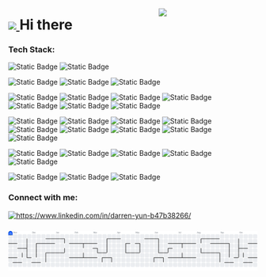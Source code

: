 <!-- <h1 align="center">Hi 👋, I'm Darren</h1> -->
### 

<img align='right' src='https://user-images.githubusercontent.com/5713670/87202985-820dcb80-c2b6-11ea-9f56-7ec461c497c3.gif' width='200'>

<h1>
  <a href="https://www.gautamkrishnar.com/">
    <img src="https://media.giphy.com/media/hvRJCLFzcasrR4ia7z/giphy.gif" width="5%">
  </a>
  Hi there 
</h1>

###

<h3 align="left">Tech Stack:</h3>

![Static Badge](https://img.shields.io/badge/TypeScript-%23000?style=for-the-badge&logo=typescript&logoColor=%233178C6)
![Static Badge](https://img.shields.io/badge/JavaScript-%23000?style=for-the-badge&logo=javascript&logoColor=%23F7DF1E)

![Static Badge](https://img.shields.io/badge/React%20Native-%23000?style=for-the-badge&logo=react&logoColor=%2361DAFB)
![Static Badge](https://img.shields.io/badge/Next.js-%23000?style=for-the-badge&logo=nextdotjs&logoColor=%23FFF)
![Static Badge](https://img.shields.io/badge/NestJS-%23000?style=for-the-badge&logo=nestjs&logoColor=%23E0234E)

![Static Badge](https://img.shields.io/badge/HTML5-%23000?style=for-the-badge&logo=html5&logoColor=%23E34F26)
![Static Badge](https://img.shields.io/badge/CSS-%23000?style=for-the-badge&logo=css&logoColor=%23663399)
![Static Badge](https://img.shields.io/badge/Tailwind-%23000?style=for-the-badge&logo=tailwindcss&logoColor=%2306B6D4)
![Static Badge](https://img.shields.io/badge/Sass-%23000?style=for-the-badge&logo=sass&logoColor=%23CC6699)
![Static Badge](https://img.shields.io/badge/ant%20design-%23000?style=for-the-badge&logo=antdesign&logoColor=%230170FE)
![Static Badge](https://img.shields.io/badge/React%20Query-%23000?style=for-the-badge&logo=reactquery&logoColor=%23FF4154)
![Static Badge](https://img.shields.io/badge/redux-%23000?style=for-the-badge&logo=redux&logoColor=%23764ABC)

![Static Badge](https://img.shields.io/badge/node.js-%23000?style=for-the-badge&logo=nodedotjs&logoColor=%235FA04E)
![Static Badge](https://img.shields.io/badge/express-%23000?style=for-the-badge&logo=express&logoColor=%23FFF)
![Static Badge](https://img.shields.io/badge/prisma-%23000?style=for-the-badge&logo=prisma&logoColor=%232D3748)
![Static Badge](https://img.shields.io/badge/sequelize-%23000?style=for-the-badge&logo=sequelize&logoColor=%2352B0E7)
![Static Badge](https://img.shields.io/badge/mysql-%23000?style=for-the-badge&logo=mysql&logoColor=%234479A1)
![Static Badge](https://img.shields.io/badge/graphql-%23000?style=for-the-badge&logo=graphql&logoColor=%23E10098)
![Static Badge](https://img.shields.io/badge/Apollo-%23000?style=for-the-badge&logo=apollographql&logoColor=%23311C87)
![Static Badge](https://img.shields.io/badge/postman-%23000?style=for-the-badge&logo=postman&logoColor=%23FF6C37)
![Static Badge](https://img.shields.io/badge/nginx-%23000?style=for-the-badge&logo=nginx&logoColor=%23009639)

![Static Badge](https://img.shields.io/badge/git-%23000?style=for-the-badge&logo=git&logoColor=%23F05032)
![Static Badge](https://img.shields.io/badge/pnpm-%23000?style=for-the-badge&logo=pnpm&logoColor=%23F69220)
![Static Badge](https://img.shields.io/badge/Claude%20Code-%23000?style=for-the-badge&logo=claude&logoColor=%23D97757)
![Static Badge](https://img.shields.io/badge/codex-%23000?style=for-the-badge&logo=openai&logoColor=%23412991)
![Static Badge](https://img.shields.io/badge/cursor-%23000?style=for-the-badge)

![Static Badge](https://img.shields.io/badge/firebase-%23000?style=for-the-badge&logo=firebase&logoColor=%23DD2C00)
![Static Badge](https://img.shields.io/badge/google%20cloud-%23000?style=for-the-badge&logo=googlecloud&logoColor=%234285F4)
![Static Badge](https://img.shields.io/badge/AWS-%23000?style=for-the-badge)

###

<h3 align="left">Connect with me:</h3>
<p align="left">
<a href="https://www.linkedin.com/in/darren-yun-b47b38266/" target="blank"><img align="center" src="https://raw.githubusercontent.com/rahuldkjain/github-profile-readme-generator/master/src/images/icons/Social/linked-in-alt.svg" alt="https://www.linkedin.com/in/darren-yun-b47b38266/" height="30" width="40" /></a>
</p>

###

<picture>
  <source media="(prefers-color-scheme: dark)" srcset="https://raw.githubusercontent.com/darrenyun/darrenyun/output/pacman-contribution-graph-dark.svg">
  <source media="(prefers-color-scheme: light)" srcset="https://raw.githubusercontent.com/darrenyun/darrenyun/output/pacman-contribution-graph.svg">
  <img alt="pacman contribution graph" src="https://raw.githubusercontent.com/darrenyun/darrenyun/output/pacman-contribution-graph.svg">
</picture>

